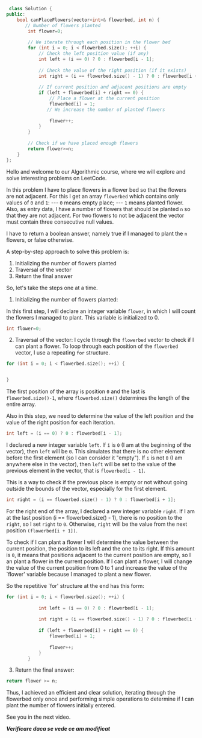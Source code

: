 ```cpp
 class Solution {
public:
    bool canPlaceFlowers(vector<int>& flowerbed, int n) {
       // Number of flowers planted
        int flower=0;
        
        // We iterate through each position in the flower bed
        for (int i = 0; i < flowerbed.size(); ++i) {
            // Check the left position value (if any)
            int left = (i == 0) ? 0 : flowerbed[i - 1];
            
            // Check the value of the right position (if it exists)
            int right = (i == flowerbed.size() - 1) ? 0 : flowerbed[i + 1];
            
            // If current position and adjacent positions are empty
            if (left + flowerbed[i] + right == 0) {
                // Place a flower at the current position
                flowerbed[i] = 1;
               // We increase the number of planted flowers
                
                flower++;
            }
        }
        
        // Check if we have placed enough flowers
        return flower>=n;
    }
};

```

Hello and welcome to our Algorithmic course, where we will explore and solve interesting problems on LeetCode.

In this problem I have to place flowers in a flower bed so that the flowers are not adjacent.
For this I get an array `flowerbed` which contains only values of `0` and `1`:
--- `0` means empty place;
--- `1` means planted flower.
Also, as entry data, I have a number of flowers that should be planted `n` so that they are not adjacent.
For two flowers to not be adjacent the vector must contain three consecutive null values.

I have to return a boolean answer, namely true if I managed to plant the `n` flowers, or false otherwise.

A step-by-step approach to solve this problem is:

1. Initializing the number of flowers planted
2. Traversal of the vector
3. Return the final answer

So, let's take the steps one at a time.
1. Initializing the number of flowers planted:

In this first step, I will declare an integer variable `flower`, in which I will count the flowers I managed to plant. This variable is initialized to 0.

````c++
int flower=0;
````

2. Traversal of the vector:
I cycle through the `flowerbed` vector to check if I can plant a flower.
To loop through each position of the `flowerbed` vector, I use a repeating `for` structure.

```c++
for (int i = 0; i < flowerbed.size(); ++i) {


} 
```

The first position of the array is position `0` and the last is `flowerbed.size()-1`, where `flowerbed.size()` determines the length of the entire array.

Also in this step, we need to determine the value of the left position and the value of the right position for each iteration.

```c++
int left = (i == 0) ? 0 : flowerbed[i - 1];
```

I declared a new integer variable `left`.
If `i` is `0` (I am at the beginning of the vector), then `left` will be `0`. This simulates that there is no other element before the first element (so I can consider it "empty").
If `i` is not `0` (I am anywhere else in the vector), then `left` will be set to the value of the previous element in the vector, that is `flowerbed[i - 1]`.

This is a way to check if the previous place is empty or not without going outside the bounds of the vector, especially for the first element.

```c++
int right = (i == flowerbed.size() - 1) ? 0 : flowerbed[i + 1];
```

For the right end of the array, I declared a new integer variable `right`.
If I am at the last position (i == flowerbed.size() - 1), there is no position to the `right`, so I set `right` to `0`. 
Otherwise, `right` will be the value from the next position `(flowerbed[i + 1])`.

To check if I can plant a flower I will determine the value between the current position, the position to its left and 
the one to its right. If this amount is `0`, it means that positions adjacent to the current position are empty, so I 
an plant a flower in the current position.
If I can plant a flower, I will change the value of the current position from 0 to 1 and increase the value of the 
`flower' variable because I managed to plant a new flower.

So the repetitive `for' structure at the end has this form:

```c++
for (int i = 0; i < flowerbed.size(); ++i) {
           
            int left = (i == 0) ? 0 : flowerbed[i - 1];
      
            int right = (i == flowerbed.size() - 1) ? 0 : flowerbed[i + 1];
            
            if (left + flowerbed[i] + right == 0) {
                flowerbed[i] = 1;
                
                flower++;
            }
        }

```


3. Return the final answer:

```cpp
return flower >= n;
```

Thus, I achieved an efficient and clear solution, iterating through the flowerbed only once and performing simple 
operations to determine if I can plant the number of flowers initially entered.

See you in the next video.


**_Verificare daca se vede ce am modificat_**


